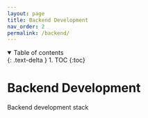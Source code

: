 ```yaml
---
layout: page
title: Backend Development
nav_order: 2
permalink: /backend/
---
```


<details open markdown="block">
  <summary>
    Table of contents
  </summary>
  {: .text-delta }
1. TOC
{:toc}
</details>

# Backend Development

Backend development stack